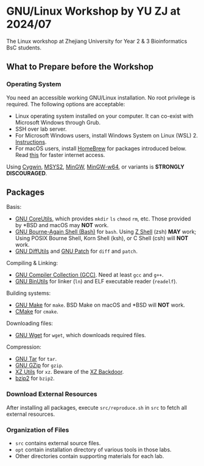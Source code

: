 # GNU/Linux Workshop by YU ZJ at 2024/07

The Linux workshop at Zhejiang University for Year 2 \& 3 Bioinformatics BsC students.

## What to Prepare before the Workshop

### Operating System

You need an accessible working GNU/Linux installation. No root privilege is required. The following options are acceptable:

- Linux operating system installed on your computer. It can co-exist with Microsoft Windows through Grub.
- SSH over lab server.
- For Microsoft Windows users, install Windows System on Linux (WSL) 2. [Instructions](https://learn.microsoft.com/en-us/windows/wsl/install).
- For macOS users, install [HomeBrew](https://brew.sh) for packages introduced below. Read [this](https://mirrors.tuna.tsinghua.edu.cn/help/homebrew/) for faster internet access.

Using [Cygwin](https://www.cygwin.com/), [MSYS2](https://www.msys2.org/), [MinGW](https://osdn.net/projects/mingw), [MinGW-w64](https://www.mingw-w64.org/), or variants is **STRONGLY DISCOURAGED**.

## Packages

Basis:

- [GNU CoreUtils](https://www.gnu.org/software/coreutils/), which provides `mkdir` `ls` `chmod` `rm`, etc. Those provided by \*BSD and macOS may **NOT** work.
- [GNU Bourne-Again Shell (Bash)](https://www.gnu.org/software/bash/) for `bash`. Using [Z Shell](https://www.zsh.org/) (zsh) **MAY** work; Using POSIX Bourne Shell, Korn Shell (ksh), or C Shell (csh) will **NOT** work.
- [GNU DiffUtils](https://www.gnu.org/software/diffutils/) and [GNU Patch](https://www.gnu.org/software/patch/) for `diff` and `patch`.

Compiling \& Linking:

- [GNU Compiler Collection (GCC)](https://gcc.gnu.org/). Need at least `gcc` and `g++`.
- [GNU BinUtils](https://www.gnu.org/software/binutils/) for linker (`ln`) and ELF executable reader (`readelf`).

Building systems:

- [GNU Make](https://www.gnu.org/software/make/) for `make`. BSD Make on macOS and \*BSD will **NOT** work.
- [CMake](https://cmake.org/) for `cmake`.

Downloading files:

- [GNU Wget](https://www.gnu.org/software/wget/) for `wget`, which downloads required files.

Compression:

- [GNU Tar](https://www.gnu.org/software/tar/) for `tar`.
- [GNU GZip](https://www.gnu.org/software/gzip/) for `gzip`.
- [XZ Utils](http://tukaani.org/xz/) for `xz`. Beware of the [XZ Backdoor](https://nvd.nist.gov/vuln/detail/CVE-2024-3094).
- [bzip2](https://sourceware.org/bzip2) for `bzip2`.

### Download External Resources

After installing all packages, execute `src/reproduce.sh` in `src` to fetch all external resources.

### Organization of Files

- `src` contains external source files.
- `opt` contain installation directory of various tools in those labs.
- Other directories contain supporting materials for each lab.

